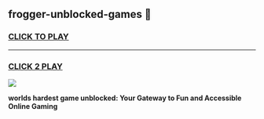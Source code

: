
## frogger-unblocked-games 👋
<h3>
<a href="https://premium.freeplayer.one?title=frogger-unblocked-games&ref=14F">CLICK TO PLAY</a></h3>
<hr>

<h3>
<a href="https://premium.freeplayer.one?title=frogger-unblocked-games&ref=14F">CLICK 2 PLAY</a>
  
</h3>

<a href="https://premium.freeplayer.one?title=frogger-unblocked-games&ref=12F/"><img src="https://clearcache.store/games.png"></a>


**worlds hardest game unblocked: Your Gateway to Fun and Accessible Online Gaming**
